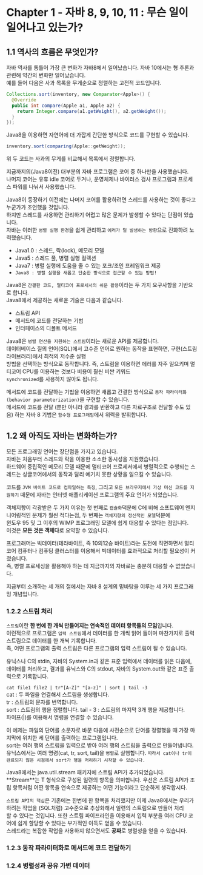 # Chapter 1 - 자바 8, 9, 10, 11 : 무슨 일이 일어나고 있는가?
## 1.1 역사의 흐름은 무엇인가?
자바 역사를 통틀어 가장 큰 변화가 자바8에서 일어났습니다. 자바 10에서는 형 추론과 관련해 약간의 변화만 일어났습니다.  
예를 들어 다음은 사과 목록을 무게순으로 정렬하는 고전적 코드입니다.  
```java
Collections.sort(inventory, new Comparator<Apple>() {
  @Override
  public int compare(Apple a1, Apple a2) {
    return Integer.compare(a1.getWeight(), a2.getWeight());
  }
});
```
Java8을 이용하면 자연어에 더 가깝게 간단한 방식으로 코드를 구현할 수 있습니다.
```java
inventory.sort(comparing(Apple::getWeight));
```
위 두 코드는 사과의 무게를 비교해서 목록에서 정렬합니다.  
  
지금까지의(Java8이전) 대부분의 자바 프로그램은 코어 중 하나만을 사용했습니다.  
나머지 코어는 유휴 idle 코어로 두거나, 운영체제나 바이러스 검사 프로그램과 프로세스 파워를 나눠서 사용했습니다.  
  
Java8이 등장하기 이전에는 나머지 코어를 활용하려면 스레드를 사용하는 것이 좋다고 누군가가 조언했을 것입니다.  
하지만 스레드를 사용하면 관리하기 어렵고 많은 문제가 발생할 수 있다는 단점이 있습니다.  
자바는 이러한 `병렬 실행 환경`을 쉽게 관리하고 `에러가 덜 발생하는 방향`으로 진화하려 노력했습니다.  
  
- Java1.0 : 스레드, 락(lock), 메모리 모델  
- Java5 : 스레드 풀, 병렬 실행 컬렉션  
- Java7 : 병렬 실행에 도움을 줄 수 있는 포크/조인 프레임워크 제공   
- `Java8 : 병렬 실행을 새롭고 단순한 방식으로 접근할 수 있는 방법!`  
  
Java8은 `간결한 코드, 멀티코어 프로세서의 쉬운 활용`이라는 두 가지 요구사항을 기반으로 합니다.  
Java8에서 제공하는 새로운 기술은 다음과 같습니다.  
- 스트림 API  
- 메서드에 코드를 전달하는 기법  
- 인터페이스의 디폴트 메서드  
  
Java8은 `병렬 연산을 지원하는 스트림`이라는 새로운 API를 제공합니다.  
데이터베이스 질의 언어(SQL)에서 고수준 언어로 원하는 동작을 표현하면, 구현(스트림 라이브러리)에서 최적의 저수준 실행  
방법을 선택하는 방식으로 동작합니다. 즉, 스트림을 이용하면 에러를 자주 일으키며 멀티코어 CPU를 이용하는 것보다 비용이 훨씬 비싼 키워드  
`synchronized`를 사용하지 않아도 됩니다.  
  
메서드에 코드를 전달하는 기법을 이용하면 새롭고 간결한 방식으로 `동작 파라미터화(behavior parameterization)`을 구현할 수 있습니다.  
메서드에 코드를 전달 (뿐만 아니라 결과를 반환하고 다른 자료구조로 전달할 수도 있음) 하는 자바 8 기법은 `함수형 프로그래밍`에서 위력을 발휘합니다.  
  
## 1.2 왜 아직도 자바는 변화하는가? 
모든 프로그래밍 언어는 장단점을 가지고 있습니다.  
자바는 처음부터 스레드와 락을 이용한 소소한 동시성을 지원했습니다.  
하드웨어 중립적인 메모리 모델 때문에 멀티코어 프로세서에서 병렬적으로 수행되는 스레드는 싱글코어에서의 동작과 달리 예기치 못한 상황을 일으킬 수 있습니다.  
  
코드를 `JVM 바이트 코드로 컴파일하는 특징`, 그리고 `모든 브라우저에서 가상 머신 코드를 지원하기` 때문에 자바는 인터넷 애플리케이션 프로그램의 주요 언어가 되었습니다.  
  
객체지향이 각광받은 두 가지 이유는 첫 번째로 `캡슐화`덕분에 C에 비해 소프트웨어 엔지니어링적인 문제가 훨씬 적다는점, 두 번째는 `객체지향의 정신적인 모델`덕분에  
윈도우 95 및 그 이후의 WIMP 프로그래밍 모델에 쉽게 대응할 수 있다는 점입니다.  
이것은 **모든 것은 객체다**로 요약할 수 있습니다.  
  
프로그래머는 빅데이터(테라바이트, 즉 10의12승 바이트)라는 도전에 직면하면서 멀티코어 컴퓨터나 컴퓨팅 클러스터를 이용해서 빅데이터를 효과적으로 처리할 필요성이 커졌습니다.  
즉, 병렬 프로세싱을 활용해야 하는 데 지금까지의 자바로는 충분히 대응할 수 없었습니다.  
  
지금부터 소개하는 세 개의 절에서는 자바 8 설계의 밑바탕을 이루는 세 가지 프로그래밍 개념입니다.  
### 1.2.2 스트림 처리
`스트림`이란 **한 번에 한 개씩 만들어지는 연속적인 데이터 항목들의 모임**입니다.  
이런적으로 프로그램은 `입력 스트림`에서 데이터를 한 개씩 읽어 들이며 마찬가지로 출력 스트림으로 데이터를 한 개씩 기록합니다.  
즉, 어떤 프로그램의 출력 스트림은 다른 프로그램의 입력 스트림이 될 수 있습니다.  
  
유닉스나 C의 stdin, 자바의 System.in과 같은 표준 입력에서 데이터를 읽은 다음에, 데이터를 처리하고, 결과를 유닉스와 C의 stdout, 자바의 System.out와 같은 표준 출력으로 기록합니다.  
  
`cat file1 file2 | tr"[A-Z]" "[a-z]" | sort | tail -3`  
cat : 두 파일을 연결해서 스트림을 생성합니다.  
tr : 스트림의 문자를 번역합니다.  
sort : 스트림의 행을 정렬합니다.
tail - 3 : 스트림의 마지막 3개 행을 제공합니다.  
파이프(|)를 이용해서 명령을 연결할 수 있습니다.  

이 예제는 파일의 단어를 소문자로 바꾼 다음에 사전순으로 단어를 정렬했을 때 가장 마지막에 위치한 세 단어를 출력하는 프로그램입니다.  
sort는 여러 행의 스트림을 입력으로 받아 여러 행의 스트림을 출력으로 만들어냅니다.  
유닉스에서는 여러 명령(cat, tr, sort, tail)을 `병렬`로 실행합니다. `따라서 cat이나 tr이 완료되지 않은 시점에서 sort가 행을 처리하기 시작할 수 있습니다.`  
  
Java8에서는 java.util.stream 패키지에 스트림 API가 추가되었습니다.  
**Stream<T>**는 T 형식으로 구성된 일련의 항목을 의미합니다. 우선은 스트림 API가 조립 항목처럼 어떤 항목을 연속으로 제공하는 어떤 기능이라고 단순하게 생각합시다.  
  
`스트림 API의 핵심`은 기존에는 한번에 한 항목을 처리했지만 이제 Java8에서는 우리가 하려는 작업을 (SQL처럼) 고수준으로 추상화해서 일련의 스트림으로 만들어 처리  
할 수 있다는 것입니다. 또한 스트림 파이프라인을 이용해서 입력 부분을 여러 CPU 코어에 쉽게 할당할 수 있다는 부가적인 이득도 얻을 수 있습니다.  
스레드라는 복잡한 작업을 사용하지 않으면서도 **공짜**로 병렬성을 얻을 수 있습니다.  

### 1.2.3 동작 파라미터화로 메서드에 코드 전달하기


### 1.2.4 병렬성과 공유 가변 데이터




